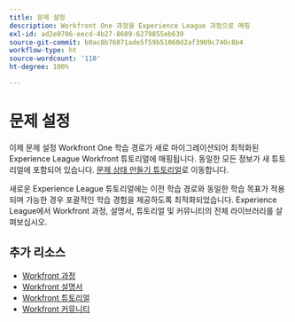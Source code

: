```yaml
---
title: 문제 설정
description: Workfront One 과정을 Experience League 과정으로 매핑
exl-id: ad2e0706-eecd-4b27-8609-6279855eb639
source-git-commit: b0ac8b76071ade5f59b51060d2af3909c740c8b4
workflow-type: ht
source-wordcount: '110'
ht-degree: 100%

---
```



# 문제 설정

이제 문제 설정 Workfront One 학습 경로가 새로 마이그레이션되어 최적화된 Experience League Workfront 튜토리얼에 매핑됩니다.  동일한 모든 정보가 새 튜토리얼에 포함되어 있습니다. [문제 상태 만들기 튜토리얼](https://experienceleague.adobe.com/docs/workfront-learn/tutorials-workfront/home.html)로 이동합니다.

새로운 Experience League 튜토리얼에는 이전 학습 경로와 동일한 학습 목표가 적용되며 가능한 경우 포괄적인 학습 경험을 제공하도록 최적화되었습니다.  Experience League에서 Workfront 과정, 설명서, 튜토리얼 및 커뮤니티의 전체 라이브러리를 살펴보십시오.


## 추가 리소스

* [Workfront 과정](https://experienceleague.adobe.com/?lang=en&amp;Solution=Workfront#courses)
* [Workfront 설명서](https://experienceleague.adobe.com/docs/workfront.html)
* [Workfront 튜토리얼](https://experienceleague.adobe.com/docs/workfront-learn/tutorials-workfront/home.html)
* [Workfront 커뮤니티](https://experienceleaguecommunities.adobe.com/t5/workfront/ct-p/workfront)